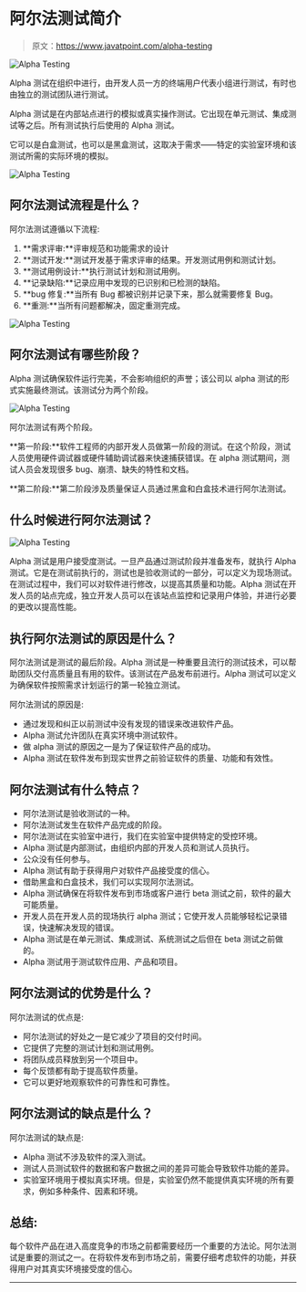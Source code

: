 # 阿尔法测试简介

> 原文：<https://www.javatpoint.com/alpha-testing>

![Alpha Testing](img/2f49e7424370c11549e40e06bf64e215.png)

Alpha 测试在组织中进行，由开发人员一方的终端用户代表小组进行测试，有时也由独立的测试团队进行测试。

Alpha 测试是在内部站点进行的模拟或真实操作测试。它出现在单元测试、集成测试等之后。所有测试执行后使用的 Alpha 测试。

它可以是白盒测试，也可以是黑盒测试，这取决于需求——特定的实验室环境和该测试所需的实际环境的模拟。

![Alpha Testing](img/21eea0d5875884f8b6f9fe8d1ebf0358.png)

## 阿尔法测试流程是什么？

阿尔法测试遵循以下流程:

1.  **需求评审:**评审规范和功能需求的设计
2.  **测试开发:**测试开发基于需求评审的结果。开发测试用例和测试计划。
3.  **测试用例设计:**执行测试计划和测试用例。
4.  **记录缺陷:**记录应用中发现的已识别和已检测的缺陷。
5.  **bug 修复:**当所有 Bug 都被识别并记录下来，那么就需要修复 Bug。
6.  **重测:**当所有问题都解决，固定重测完成。

![Alpha Testing](img/94d2c6f14f6d038caf121225d2a76dd2.png)

## 阿尔法测试有哪些阶段？

Alpha 测试确保软件运行完美，不会影响组织的声誉；该公司以 alpha 测试的形式实施最终测试。该测试分为两个阶段。

![Alpha Testing](img/4e9bdc2139d4bf83b276e2c8e3100e10.png)

阿尔法测试有两个阶段。

**第一阶段:**软件工程师的内部开发人员做第一阶段的测试。在这个阶段，测试人员使用硬件调试器或硬件辅助调试器来快速捕获错误。在 alpha 测试期间，测试人员会发现很多 bug、崩溃、缺失的特性和文档。

**第二阶段:**第二阶段涉及质量保证人员通过黑盒和白盒技术进行阿尔法测试。

## 什么时候进行阿尔法测试？

![Alpha Testing](img/ac7a542083399ef1416ff4a3ed2ddade.png)

Alpha 测试是用户接受度测试。一旦产品通过测试阶段并准备发布，就执行 Alpha 测试。它是在测试前执行的，测试也是验收测试的一部分，可以定义为现场测试。在测试过程中，我们可以对软件进行修改，以提高其质量和功能。Alpha 测试在开发人员的站点完成，独立开发人员可以在该站点监控和记录用户体验，并进行必要的更改以提高性能。

## 执行阿尔法测试的原因是什么？

阿尔法测试是测试的最后阶段。Alpha 测试是一种重要且流行的测试技术，可以帮助团队交付高质量且有用的软件。该测试在产品发布前进行。Alpha 测试可以定义为确保软件按照需求计划运行的第一轮独立测试。

阿尔法测试的原因是:

*   通过发现和纠正以前测试中没有发现的错误来改进软件产品。
*   Alpha 测试允许团队在真实环境中测试软件。
*   做 alpha 测试的原因之一是为了保证软件产品的成功。
*   Alpha 测试在软件发布到现实世界之前验证软件的质量、功能和有效性。

## 阿尔法测试有什么特点？

*   阿尔法测试是验收测试的一种。
*   阿尔法测试发生在软件产品完成的阶段。
*   阿尔法测试在实验室中进行，我们在实验室中提供特定的受控环境。
*   Alpha 测试是内部测试，由组织内部的开发人员和测试人员执行。
*   公众没有任何参与。
*   Alpha 测试有助于获得用户对软件产品接受度的信心。
*   借助黑盒和白盒技术，我们可以实现阿尔法测试。
*   Alpha 测试确保在将软件发布到市场或客户进行 beta 测试之前，软件的最大可能质量。
*   开发人员在开发人员的现场执行 alpha 测试；它使开发人员能够轻松记录错误，快速解决发现的错误。
*   Alpha 测试是在单元测试、集成测试、系统测试之后但在 beta 测试之前做的。
*   Alpha 测试用于测试软件应用、产品和项目。

## 阿尔法测试的优势是什么？

阿尔法测试的优点是:

*   阿尔法测试的好处之一是它减少了项目的交付时间。
*   它提供了完整的测试计划和测试用例。
*   将团队成员释放到另一个项目中。
*   每个反馈都有助于提高软件质量。
*   它可以更好地观察软件的可靠性和可靠性。

## 阿尔法测试的缺点是什么？

阿尔法测试的缺点是:

*   Alpha 测试不涉及软件的深入测试。
*   测试人员测试软件的数据和客户数据之间的差异可能会导致软件功能的差异。
*   实验室环境用于模拟真实环境。但是，实验室仍然不能提供真实环境的所有要求，例如多种条件、因素和环境。

## 总结:

每个软件产品在进入高度竞争的市场之前都需要经历一个重要的方法论。阿尔法测试是重要的测试之一。在将软件发布到市场之前，需要仔细考虑软件的功能，并获得用户对其真实环境接受度的信心。

* * *
